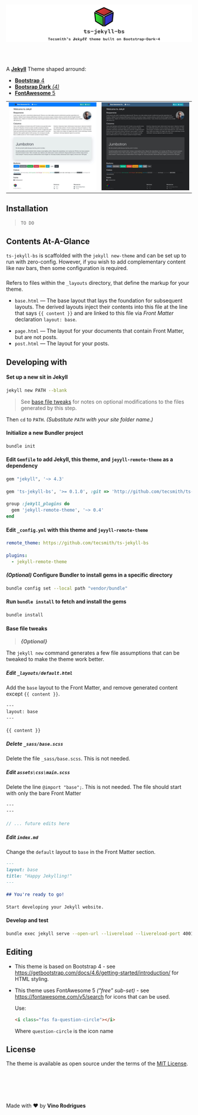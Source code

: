 <center>
<img src="readme-banner.svg" alt="ts-jekyll-bs" />
</center>

&nbsp;<br>&nbsp;

A [**Jekyll**](https://jekyllrb.com/) Theme shaped arround:
- [**Bootstrap** 4](https://github.com/twbs/bootstrap/tree/v4.6.2)
- [**Bootsrap Dark** *(4)*](https://github.com/vinorodrigues/bootstrap-dark)
- [**FontAwesome** 5](https://fontawesome.com/v5/icons/)


<table>
  <tr><td><img src="assets/img/screenshot-1.jpg" alt="Light mode"></td><td><img src="assets/img/screenshot-2.jpg" alt="Dark mode"></td></tr>
</table>

## Installation

> `TO DO`

## Contents At-A-Glance

`ts-jekyll-bs` is scaffolded with the `jekyll new-theme` and can be set up to run with zero-config.  However, if you wish to add complementary content like nav bars, then some configuration is required.

###

Refers to files within the `_layouts` directory, that define the markup for your theme.

  - `base.html` &mdash; The base layout that lays the foundation for subsequent layouts. The derived layouts inject their
    contents into this file at the line that says ` {{ content }} ` and are linked to this file via *Front Matter* declaration `layout: base`.
<!-- - `home.html` &mdash; The layout for your landing-page / home-page / index-page. [[More Info.](#home-layout)] -->
  - `page.html` &mdash; The layout for your documents that contain Front Matter, but are not posts.
  - `post.html` &mdash; The layout for your posts.



## Developing with

#### Set up a new sit in Jekyll

```bash
jekyll new PATH --blank
```
> See [base file tweaks](#base-file-tweaks) for notes on optional modifications to the files generated by this step.

Then `cd` to `PATH`. *(Substitute `PATH` with your site folder name.)*

#### Initialize a new Bundler project

```bash
bundle init
```

#### Edit `Gemfile` to add Jekyll, this theme, and `jeyyll-remote-theme` as a dependency

```rb
gem "jekyll", '~> 4.3'

gem 'ts-jekyll-bs', '>= 0.1.0', :git => 'http://github.com/tecsmith/ts-jekyll-bs.git', branch: 'main'

group :jekyll_plugins do
  gem 'jekyll-remote-theme', '~> 0.4'
end
```

#### Edit `_config.yml` with this theme and `jeyyll-remote-theme`

```yaml
remote_theme: https://github.com/tecsmith/ts-jekyll-bs

plugins:
  - jekyll-remote-theme
```

#### *(Optional)* Configure Bundler to install gems in a specific directory

```bash
bundle config set --local path "vendor/bundle"
```

#### Run `bundle install` to fetch and install the gems

```bash
bundle install
```

#### Base file tweaks

> ***{Optional}***

The `jekyll new` command generates a few file assumptions that can be tweaked to make the theme work better.

##### Edit `_layouts/default.html`

Add the `base` layout to the Front Matter, and remove generated content except `{{ content }}`.

```html
---
layout: base
---

{{ content }}
```

##### Delete `_sass/base.scss`

Delete the file `_sass/base.scss`.  This is not needed.

##### Edit `assets\css\main.scss`

Delete the line `@import "base";`.  This is not needed.  The file should start with only the bare Front Matter

```scss
---
---

// ... future edits here
```

##### Edit `index.md`

Change the `default` layout to `base` in the Front Matter section.

```md
---
layout: base
title: "Happy Jekylling!"
---

## You're ready to go!

Start developing your Jekyll website.
```


#### Develop and test

```bash
bundle exec jekyll serve --open-url --livereload --livereload-port 4001 --trace
```

## Editing

- This theme is based on Bootstrap 4 - see https://getbootstrap.com/docs/4.6/getting-started/introduction/ for HTML styling.

- This theme uses FontAwesome 5 *("free" sub-set)* - see https://fontawesome.com/v5/search for icons that can be used.

  Use:

  ```html
  <i class="fas fa-question-circle"></i>
  ```

  Where `question-circle` is the icon name


## License

The theme is available as open source under the terms of the [MIT License](http://opensource.org/licenses/MIT).


&nbsp;<br>&nbsp;
---
Made with &#9829; by **Vino Rodrigues**

